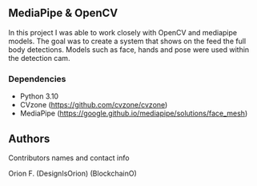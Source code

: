 ## MediaPipe & OpenCV

In this project I was able to work closely with OpenCV and mediapipe models. The goal was to create a system that shows on the feed the full body detections. Models such as face, hands and pose were used within the detection cam. 


### Dependencies

* Python 3.10
* CVzone (https://github.com/cvzone/cvzone)
* MediaPipe (https://google.github.io/mediapipe/solutions/face_mesh)


## Authors

Contributors names and contact info

Orion F.
(DesignIsOrion)
(BlockchainO)

